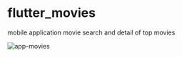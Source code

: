 # flutter_movies
 mobile application movie search and detail of top movies

![app-movies](https://user-images.githubusercontent.com/6981552/76171399-4b4e6a00-618b-11ea-9437-9874f0b3c60e.gif)

